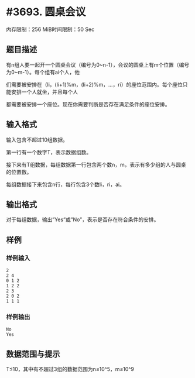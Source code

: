 # #3693. 圆桌会议

内存限制：256 MiB时间限制：50 Sec

## 题目描述

有n组人要一起开一个圆桌会议（编号为0~n-1），会议的圆桌上有m个位置（编号为0~m-1）。每个组有ai个人，他

们需要被安排在（li，(li+1)%m，(li+2)%m，&hellip;，ri）的座位范围内。每个座位只能安排一个人就坐，并且每个人

都需要被安排一个座位。现在你需要判断是否存在满足条件的座位安排。

## 输入格式

输入包含不超过10组数据。

第一行有一个数字T，表示数据组数。

接下来有T组数据，每组数据第一行包含两个数n，m，表示有多少组的人与圆桌的位置数。

每组数据接下来包含n行，每行包含3个数li，ri，ai。

## 输出格式

对于每组数据，输出&rdquo;Yes&rdquo;或&rdquo;No&rdquo;，表示是否存在符合条件的安排。

## 样例

### 样例输入

    
    2
    2 4
    0 1 2
    1 2 2
    2 3
    2 0 2
    1 1 1
     
    
    

### 样例输出

    
    No
    Yes
     
    

## 数据范围与提示

T&le;10，其中有不超过3组的数据范围为n&le;10^5，m&le;10^9

